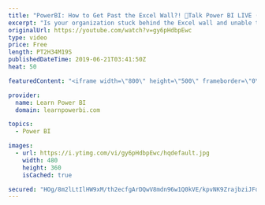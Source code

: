 ```yaml
---
title: "PowerBI: How to Get Past the Excel Wall?! 🔴Talk Power BI LIVE (Subscribe & Join)"
excerpt: "Is your organization stuck behind the Excel wall and unable to make progress with Power BI? Join as we discuss how you can blast past that Excel wall and embrace the new world of Power BI.  You have fallen in love with Power BI, but everyone in your team can't let go of Exce :-(  They claim to love their"
originalUrl: https://youtube.com/watch?v=gy6pHdbpEwc
type: video
price: Free
length: PT2H34M19S
publishedDateTime: 2019-06-21T03:41:50Z
heat: 50

featuredContent: "<iframe width=\"800\" height=\"500\" frameborder=\"0\" src=\"https://www.youtube.com/embed/gy6pHdbpEwc\" allow=\"accelerometer; autoplay; encrypted-media; gyroscope; picture-in-picture\" allowfullscreen></iframe>"

provider:
  name: Learn Power BI
  domain: learnpowerbi.com

topics:
  - Power BI

images:
  - url: https://i.ytimg.com/vi/gy6pHdbpEwc/hqdefault.jpg
    width: 480
    height: 360
    isCached: true

secured: "HOg/8m2lLtIlHW9xM/th2ecfgArDQwV8mdn96w1Q0kVE/kpvNK9ZrajbziJFds/CXpbEc12Ml1EsIGLx7jDco+739MRX+r0ioU6yQ4OGKGxARbqWxNuFAYtJl1aL2ihfKnM9GBH+LTHud95AACDZECooIXY1Y0PX7tMaeIzkhAza2Cb77cZMexZnxUkaJHOd9RA/F8neBE3mwfFbJEJxDB2UWTec8mdSVH6qE9F0xOTxTRcfin8i+NpmUlXYTGljGUadhQ1uC87/TGgqAv0A491swzIRMjo0HhOJh7Dvz0jlMYKvIy8gmbOAu+JuI2sAXOjVWCJNPRV0BEb5LYOHCNbXqWDg6D+6lWedx4cHQgYQ36QBp+nqFpmg4AqJCxaaB3kHTpNuystN5oETbu0/SVeKeCJxdSpK746MD5llom0=;MLN31I/65ZBNizcQkPWN2w=="
---
```


